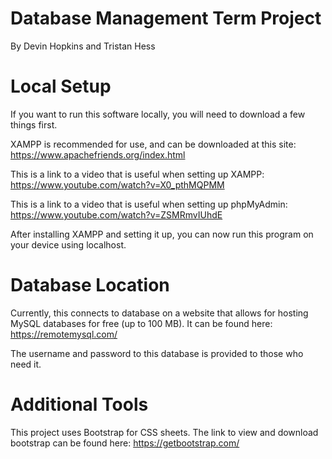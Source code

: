 # Database Management Term Project
By Devin Hopkins and Tristan Hess

# Local Setup
If you want to run this software locally, you will need to download a few things first.

XAMPP is recommended for use, and can be downloaded at this site:
https://www.apachefriends.org/index.html

This is a link to a video that is useful  when setting up XAMPP:
https://www.youtube.com/watch?v=X0_pthMQPMM

This is a link to a video that is useful when setting up phpMyAdmin:
https://www.youtube.com/watch?v=ZSMRmvIUhdE

After installing XAMPP and setting it up, you can now run this program on your device using localhost.

# Database Location
Currently, this connects to database on a website that allows for hosting MySQL databases for free (up to 100 MB). It can be found here:
https://remotemysql.com/

The username and password to this database is provided to those who need it.

# Additional Tools
This project uses Bootstrap for CSS sheets. The link to view and download bootstrap can be found here:
https://getbootstrap.com/
